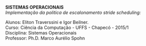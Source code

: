 <b>SISTEMAS OPERACIONAIS</b><br>
<i>Implementação da política de escalonamento stride scheduling:</i>

Alunos: Eliton Traverssini e Igor Beilner.<br>
Curso: Ciência da Computação - UFFS - Chapecó - 2015/1<br>
Disciplina: Sistemas Operacionais<br>
Professor: Ph.D. Marco Aurélio Spohn<br>
